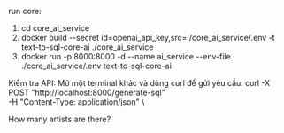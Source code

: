 run core:
1. cd core_ai_service
2. docker build --secret id=openai_api_key,src=./core_ai_service/.env -t text-to-sql-core-ai ./core_ai_service
3. docker run -p 8000:8000 -d --name ai_service --env-file ./core_ai_service/.env text-to-sql-core-ai


Kiểm tra API:
Mở một terminal khác và dùng curl để gửi yêu cầu: 
curl -X POST "http://localhost:8000/generate-sql" \
-H "Content-Type: application/json" \

How many artists are there?